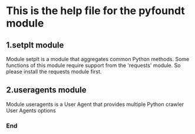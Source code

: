 # This is the help file for the pyfoundt module #
## 1.setplt module ##
Module setplt is a module that aggregates common Python methods.
Some functions of this module require support from the 'requests' module.
So please install the requests module first.

## 2.useragents module ##
Module useragents is a User Agent that provides
multiple Python crawler User Agents options

### End ###
